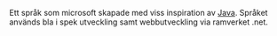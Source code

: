 Ett språk som microsoft skapade med viss inspiration av [Java](wiki/java). Språket används bla i spek utveckling samt webbutveckling via ramverket .net.